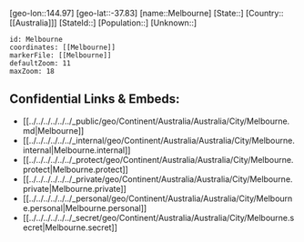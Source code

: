 ﻿---
location: [-37.83,144.97]
mapzoom: [7,12] 
mapmarker: city 
type: City
tags:
- geo/City


SpocWebEntityId: 32390
isDeleted: false
confidential: public

---
[geo-lon::144.97]
[geo-lat::-37.83]
[name::Melbourne]
[State::]
[Country::[[Australia]]]
[StateId::]
[Population::]
[Unknown::]


```leaflet
id: Melbourne
coordinates: [[Melbourne]]
markerFile: [[Melbourne]]
defaultZoom: 11 
maxZoom: 18
```


## Confidential Links & Embeds: 
- [[../../../../../../_public/geo/Continent/Australia/Australia/City/Melbourne.md|Melbourne]] 
- [[../../../../../../_internal/geo/Continent/Australia/Australia/City/Melbourne.internal|Melbourne.internal]] 
- [[../../../../../../_protect/geo/Continent/Australia/Australia/City/Melbourne.protect|Melbourne.protect]] 
- [[../../../../../../_private/geo/Continent/Australia/Australia/City/Melbourne.private|Melbourne.private]] 
- [[../../../../../../_personal/geo/Continent/Australia/Australia/City/Melbourne.personal|Melbourne.personal]] 
- [[../../../../../../_secret/geo/Continent/Australia/Australia/City/Melbourne.secret|Melbourne.secret]] 
